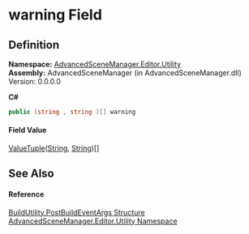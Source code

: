 # warning Field




## Definition
**Namespace:** <a href="N_AdvancedSceneManager_Editor_Utility.md">AdvancedSceneManager.Editor.Utility</a>  
**Assembly:** AdvancedSceneManager (in AdvancedSceneManager.dll) Version: 0.0.0.0

**C#**
``` C#
public (string , string )[] warning
```



#### Field Value
<a href="https://learn.microsoft.com/dotnet/api/system.valuetuple-2" target="_blank" rel="noopener noreferrer">ValueTuple</a>(<a href="https://learn.microsoft.com/dotnet/api/system.string" target="_blank" rel="noopener noreferrer">String</a>, <a href="https://learn.microsoft.com/dotnet/api/system.string" target="_blank" rel="noopener noreferrer">String</a>)[]

## See Also


#### Reference
<a href="T_AdvancedSceneManager_Editor_Utility_BuildUtility_PostBuildEventArgs.md">BuildUtility.PostBuildEventArgs Structure</a>  
<a href="N_AdvancedSceneManager_Editor_Utility.md">AdvancedSceneManager.Editor.Utility Namespace</a>  
